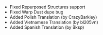 - Fixed Repurposed Structures support
- Fixed Warp Dust dupe bug
- Added Polish Translation (by CrazyBarkley)
- Added Vietnamese Translation (by bl205vn)
- Added Spanish Translation (by Bksp)